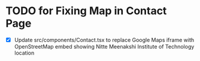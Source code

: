 # TODO for Fixing Map in Contact Page

- [x] Update src/components/Contact.tsx to replace Google Maps iframe with OpenStreetMap embed showing Nitte Meenakshi Institute of Technology location
